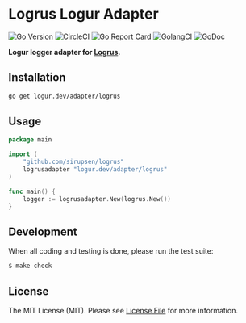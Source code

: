 # Logrus Logur Adapter

[![Go Version](https://img.shields.io/badge/go%20version-%3E=1.11-orange.svg?style=flat-square)](https://github.com/logur/adapter-logrus)
[![CircleCI](https://circleci.com/gh/logur/adapter-logrus.svg?style=svg)](https://circleci.com/gh/logur/adapter-logrus)
[![Go Report Card](https://goreportcard.com/badge/logur.dev/adapter/logrus?style=flat-square)](https://goreportcard.com/report/logur.dev/adapter/logrus)
[![GolangCI](https://golangci.com/badges/github.com/logur/adapter-logrus.svg)](https://golangci.com/r/github.com/logur/adapter-logrus)
[![GoDoc](http://img.shields.io/badge/godoc-reference-5272B4.svg?style=flat-square)](https://godoc.org/logur.dev/adapter/logrus)

**Logur logger adapter for [Logrus](https://github.com/sirupsen/logrus).**


## Installation

```bash
go get logur.dev/adapter/logrus
```


## Usage

```go
package main

import (
    "github.com/sirupsen/logrus"
	logrusadapter "logur.dev/adapter/logrus"
)

func main() {
	logger := logrusadapter.New(logrus.New())
}
```


## Development

When all coding and testing is done, please run the test suite:

``` bash
$ make check
```


## License

The MIT License (MIT). Please see [License File](LICENSE) for more information.

